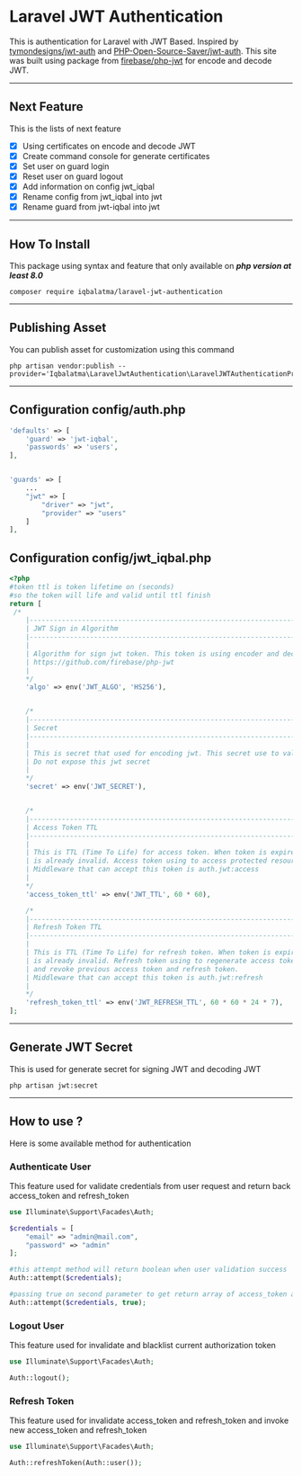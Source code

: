 # Laravel JWT Authentication

This is authentication for Laravel with JWT Based. Inspired by [tymondesigns/jwt-auth](https://github.com/tymondesigns/jwt-auth#documentation) and [PHP-Open-Source-Saver/jwt-auth](https://github.com/PHP-Open-Source-Saver/jwt-auth).
This site was built using package from [firebase/php-jwt](https://github.com/firebase/php-jwt) for encode and decode JWT.

***

## Next Feature
This is the lists of next feature
- [x] Using certificates on encode and decode JWT
- [x] Create command console for generate certificates
- [x] Set user on guard login
- [x] Reset user on guard logout
- [x] Add information on config jwt_iqbal
- [x] Rename config from jwt_iqbal into jwt
- [x] Rename guard from jwt-iqbal into jwt
***

## How To Install
This package using syntax and feature that only available on ***php version at least 8.0***

```shell
composer require iqbalatma/laravel-jwt-authentication
```

***

## Publishing Asset
You can publish asset for customization using this command

```shell
php artisan vendor:publish --provider='Iqbalatma\LaravelJwtAuthentication\LaravelJWTAuthenticationProvider'
```

***

## Configuration config/auth.php

```php
'defaults' => [
    'guard' => 'jwt-iqbal',
    'passwords' => 'users',
],


'guards' => [
    ...
    "jwt" => [
        "driver" => "jwt",
        "provider" => "users"
    ]
],
```

## Configuration config/jwt_iqbal.php
```php
<?php
#token ttl is token lifetime on (seconds)
#so the token will life and valid until ttl finish
return [
 /*
    |--------------------------------------------------------------------------
    | JWT Sign in Algorithm
    |--------------------------------------------------------------------------
    |
    | Algorithm for sign jwt token. This token is using encoder and decoder from
    | https://github.com/firebase/php-jwt
    |
    */
    'algo' => env('JWT_ALGO', 'HS256'),


    /*
    |--------------------------------------------------------------------------
    | Secret
    |--------------------------------------------------------------------------
    |
    | This is secret that used for encoding jwt. This secret use to validate signature
    | Do not expose this jwt secret
    |
    */
    'secret' => env('JWT_SECRET'),


    /*
    |--------------------------------------------------------------------------
    | Access Token TTL
    |--------------------------------------------------------------------------
    |
    | This is TTL (Time To Life) for access token. When token is expired, the token
    | is already invalid. Access token using to access protected resource.
    | Middleware that can accept this token is auth.jwt:access
    |
    */
    'access_token_ttl' => env('JWT_TTL', 60 * 60),

    /*
    |--------------------------------------------------------------------------
    | Refresh Token TTL
    |--------------------------------------------------------------------------
    |
    | This is TTL (Time To Life) for refresh token. When token is expired, the token
    | is already invalid. Refresh token using to regenerate access token and refresh token
    | and revoke previous access token and refresh token.
    | Middleware that can accept this token is auth.jwt:refresh
    |
    */
    'refresh_token_ttl' => env('JWT_REFRESH_TTL', 60 * 60 * 24 * 7),
];
```

***

## Generate JWT Secret
This is used for generate secret for signing JWT and decoding JWT
```shell
php artisan jwt:secret
```

***

## How to use ?
Here is some available method for authentication

### Authenticate User
This feature used for validate credentials from user request and return back access_token and refresh_token
```php
use Illuminate\Support\Facades\Auth;

$credentials = [
    "email" => "admin@mail.com",
    "password" => "admin"
];

#this attempt method will return boolean when user validation success
Auth::attempt($credentials);

#passing true on second parameter to get return array of access_token and refresh_token
Auth::attempt($credentials, true);
```

### Logout User
This feature used for invalidate and blacklist current authorization token
```php
use Illuminate\Support\Facades\Auth;

Auth::logout();
```

### Refresh Token
This feature used for invalidate access_token and refresh_token and invoke new access_token and refresh_token
```php
use Illuminate\Support\Facades\Auth;

Auth::refreshToken(Auth::user());
```



